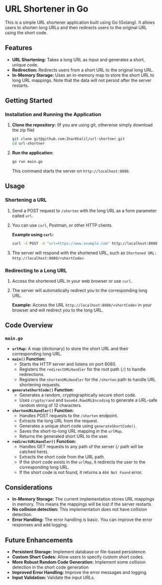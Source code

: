 # URL Shortener in Go

This is a simple URL shortener application built using Go (Golang). It allows users to shorten long URLs and then redirects users to the original URL using the short code.

## Features

- **URL Shortening:** Takes a long URL as input and generates a short, unique code.
- **Redirection:** Redirects users from a short URL to the original long URL.
- **In-Memory Storage:** Uses an in-memory map to store the short URL to long URL mappings. Note that the data will not persist after the server restarts.

## Getting Started

### Installation and Running the Application

1.  **Clone the repository:** (If you are using git, otherwise simply download the zip file)

    ```bash
    git clone git@github.com:ZnarKhalil/url-shortner.git
    cd url-shortner
    ```

2.  **Run the application:**

    ```bash
    go run main.go
    ```

    This command starts the server on `http://localhost:8080`.

## Usage

### Shortening a URL

1.  Send a POST request to `/shorten` with the long URL as a form parameter called `url`.
2.  You can use `curl`, Postman, or other HTTP clients.

    **Example using `curl`:**

    ```bash
    curl -X POST -d "url=https://www.example.com" http://localhost:8080/shorten
    ```

3.  The server will respond with the shortened URL, such as `Shortened URL: http://localhost:8080/<shortCode>`.

### Redirecting to a Long URL

1.  Access the shortened URL in your web browser or use `curl`.
2.  The server will automatically redirect you to the corresponding long URL.

    **Example:** Access the URL `http://localhost:8080/<shortCode>` in your browser and will redirect you to the long URL.

## Code Overview

### `main.go`

- **`urlMap`:** A map (dictionary) to store the short URL and their corresponding long URL.
- **`main()` Function:**
  - Starts the HTTP server and listens on port 8080.
  - Registers the `redirectURLHandler` for the root path (`/`) to handle redirections.
  - Registers the `shortenURLHandler` for the `/shorten` path to handle URL shortening requests.
- **`generateShortCode()` Function:**
  - Generates a random, cryptographically secure short code.
  - Uses `crypto/rand` and `base64.RawURLEncoding` to generate a URL-safe random string of 12 characters.
- **`shortenURLHandler()` Function:**
  - Handles POST requests to the `/shorten` endpoint.
  - Extracts the long URL from the request.
  - Generates a unique short code using `generateShortCode()`.
  - Saves the short-to-long URL mapping in the `urlMap`.
  - Returns the generated short URL to the user.
- **`redirectURLHandler()` Function:**
  - Handles GET requests to any path of the server (`/` path will be catched here).
  - Extracts the short code from the URL path.
  - If the short code exists in the `urlMap`, it redirects the user to the corresponding long URL.
  - If the short code is not found, it returns a `404 Not Found` error.

## Considerations

- **In-Memory Storage:** The current implementation stores URL mappings in memory. This means the mappings will be lost if the server restarts.
- **No collision detection:** This implementation does not have collision detection.
- **Error Handling:** The error handling is basic. You can improve the error responses and add logging.

## Future Enhancements

- **Persistent Storage:** Implement database or file-based persistence.
- **Custom Short Codes:** Allow users to specify custom short codes.
- **More Robust Random Code Generation:** Implement some collision detection in the short code generation
- **Improved Error Handling:** Improve the error messages and logging.
- **Input Validation:** Validate the input URLs.
